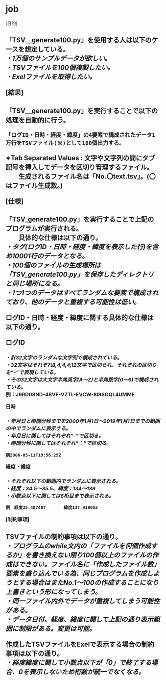# job

[目的]<h2>
「TSV＿generate100.py」を使用する人は以下のケースを想定している。<br>
	*・1万個のサンプルデータが欲しい。<br>
	・TSVファイルを100個複製したい。<br>
	・Exelファイルを取得したい。*<br>

[結果]<h2>
「TSV＿generate100.py」を実行することで以下の処理を自動的に行う。<br>

	「ログID・日時・経度・緯度」の4要素で構成されたデータ1万行をTSVファイル(※)として100個出力する。

※Tab Separated Values : 文字や文字列の間にタブ記号を挿入してデータを区切り管理するファイル。<br>
　　生成されるファイル名は「No.〇text.tsv」。(〇はファイル生成数。)<br>

[仕様]<h2>
「TSV_generate100.py」を実行することで上記のプログラムが実行される。<br>
　　具体的な仕様は以下の通り。<br>
       *・タグ(ログID・日時・経度・緯度を表示した行)を含め10001行のデータとなる。<br>
	・100個のファイルの生成場所は「TSV_generate100.py」を保存したディレクトリと同じ場所になる。<br>
	・1つ1つのデータはすべてランダムな要素で構成されており、他のデータと重複する可能性は低い。*<br>

ログID・日時・経度・緯度に関する具体的な仕様は以下の通り。<br>

ログID<h3>
       *・計32文字のランダムな文字列で構成されている。<br>
	・32文字はそれぞれ8,4,4,4,12文字で区切られ、それぞれの区切りを”‐”で表現している。<br>
	・その32文字は大文字半角英字(A～Z)と半角数字(0～9)で構成されている。*<br>
	例：J9RD08ND-4BVF-VZTL-EVCW-8I8SOQL4UMME

日時 <h3>
       *・年月日と時間分秒までを2000年1月1日～2019年1月1日までの範囲の中でランダムに表示する。<br>
	・年月日に関してはそれぞれ”‐”で区切る。<br>
	・時間分秒に関してはそれぞれ”：”で区切る。*<br>

	例2006-05-11T19:56:25Z
       
経度・緯度<h3>
       *・それぞれ以下の範囲内でランダムに表示される。<br>
	・経度：34.5～35.5、緯度：134～139 <br>
	・小数点以下に関しては6桁目まで表示される。*<br>

	例　経度35.487487		緯度137.919052

[制約事項]<h2>
TSVファイルの制約事項は以下の通り。<br>
       *・プログラムのwhile文内の「ファイルを何個作成するか」を書き換えない限り100個以上のファイルの作成はできない。ファイル名に「作成したファイル数」要素を盛り込んでいる為、同じプログラムを作成しようとする場合はまたNo.1～100の作成することになり上書きという形になってしまう。<br>
	・同一ファイル内外でデータが重複してしまう可能性がある。<br>
	・データ日付、経度、緯度に関して上記の通り表示範囲に制限がある。変更は可能。*<br>

作成したTSVファイルをExelで表示する場合の制約事項は以下の通り。<br>
	*・経度緯度に関して小数点以下が「0」で終了する場合、0を表示しないため桁数が統一でなくなる。*

